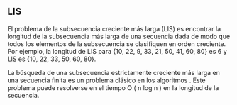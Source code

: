 ## LIS
El problema de la subsecuencia creciente más larga (LIS) es encontrar la 
longitud de la subsecuencia más larga de una secuencia dada de modo que 
todos los elementos de la subsecuencia se clasifiquen en orden creciente. 
Por ejemplo, la longitud de LIS para {10, 22, 9, 33, 21, 50, 41, 60, 80} es 6 y LIS es {10, 22, 33, 50, 60, 80}. 

La búsqueda de una subsecuencia estrictamente creciente más larga en una 
secuencia finita es un problema clásico en los algoritmos . Este problema 
puede resolverse en el tiempo O ( n log n ) en la longitud de la secuencia. 
